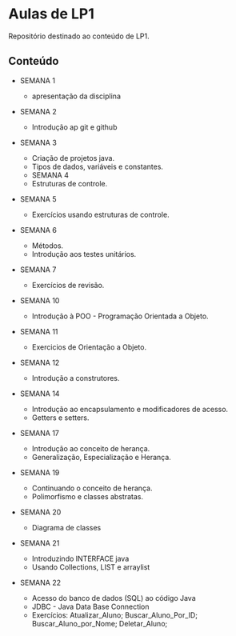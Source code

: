 # Aulas de LP1 

Repositório destinado ao conteúdo de LP1.

## Conteúdo
- SEMANA 1
    - apresentação da disciplina
- SEMANA 2 
    - Introdução ap git e github
- SEMANA 3
    - Criação de projetos java. 
    - Tipos de dados, variáveis e constantes.
    - SEMANA 4
    - Estruturas de controle.
- SEMANA 5
    - Exercícios usando estruturas de controle.
- SEMANA 6
    - Métodos.
    - Introdução aos testes unitários.
- SEMANA 7 
    - Exercícios de revisão.
- SEMANA 10
    - Introdução à POO - Programação Orientada a Objeto.
- SEMANA 11
    - Exercicios de Orientação a Objeto.
- SEMANA 12
    - Introdução a construtores.
- SEMANA 14
    - Introdução ao encapsulamento e modificadores de acesso.
    - Getters e setters.
- SEMANA 17
    - Introdução ao conceito de herança.
    - Generalização, Especialização e Herança.
- SEMANA 19
    - Continuando o conceito de herança.
    - Polimorfismo e classes abstratas.

- SEMANA 20
    - Diagrama de classes

- SEMANA 21
    - Introduzindo INTERFACE java
    - Usando Collections, LIST e arraylist

- SEMANA 22
    - Acesso do banco de dados (SQL) ao código Java
    - JDBC - Java Data Base Connection
    - Exercícios: Atualizar_Aluno; Buscar_Aluno_Por_ID; Buscar_Aluno_por_Nome; Deletar_Aluno;
